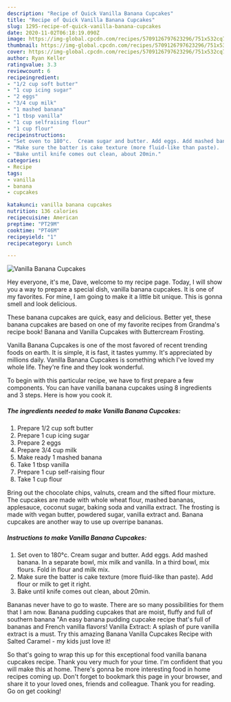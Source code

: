```yaml
---
description: "Recipe of Quick Vanilla Banana Cupcakes"
title: "Recipe of Quick Vanilla Banana Cupcakes"
slug: 1295-recipe-of-quick-vanilla-banana-cupcakes
date: 2020-11-02T06:18:19.090Z
image: https://img-global.cpcdn.com/recipes/5709126797623296/751x532cq70/vanilla-banana-cupcakes-recipe-main-photo.jpg
thumbnail: https://img-global.cpcdn.com/recipes/5709126797623296/751x532cq70/vanilla-banana-cupcakes-recipe-main-photo.jpg
cover: https://img-global.cpcdn.com/recipes/5709126797623296/751x532cq70/vanilla-banana-cupcakes-recipe-main-photo.jpg
author: Ryan Keller
ratingvalue: 3.3
reviewcount: 6
recipeingredient:
- "1/2 cup soft butter"
- "1 cup icing sugar"
- "2 eggs"
- "3/4 cup milk"
- "1 mashed banana"
- "1 tbsp vanilla"
- "1 cup selfraising flour"
- "1 cup flour"
recipeinstructions:
- "Set oven to 180°c.  Cream sugar and butter. Add eggs. Add mashed banana.  In a separate bowl, mix milk and vanilla. In a third bowl, mix flours. Fold in flour and milk mix."
- "Make sure the batter is cake texture (more fluid-like than paste).  Add flour or milk to get it right."
- "Bake until knife comes out clean, about 20min."
categories:
- Recipe
tags:
- vanilla
- banana
- cupcakes

katakunci: vanilla banana cupcakes 
nutrition: 136 calories
recipecuisine: American
preptime: "PT29M"
cooktime: "PT46M"
recipeyield: "1"
recipecategory: Lunch

---
```



![Vanilla Banana Cupcakes](https://img-global.cpcdn.com/recipes/5709126797623296/751x532cq70/vanilla-banana-cupcakes-recipe-main-photo.jpg)

Hey everyone, it's me, Dave, welcome to my recipe page. Today, I will show you a way to prepare a special dish, vanilla banana cupcakes. It is one of my favorites. For mine, I am going to make it a little bit unique. This is gonna smell and look delicious.

These banana cupcakes are quick, easy and delicious. Better yet, these banana cupcakes are based on one of my favorite recipes from Grandma&#39;s recipe book! Banana and Vanilla Cupcakes with Buttercream Frosting.

Vanilla Banana Cupcakes is one of the most favored of recent trending foods on earth. It is simple, it is fast, it tastes yummy. It's appreciated by millions daily. Vanilla Banana Cupcakes is something which I've loved my whole life. They're fine and they look wonderful.


To begin with this particular recipe, we have to first prepare a few components. You can have vanilla banana cupcakes using 8 ingredients and 3 steps. Here is how you cook it.

<!--inarticleads1-->

##### The ingredients needed to make Vanilla Banana Cupcakes:

1. Prepare 1/2 cup soft butter
1. Prepare 1 cup icing sugar
1. Prepare 2 eggs
1. Prepare 3/4 cup milk
1. Make ready 1 mashed banana
1. Take 1 tbsp vanilla
1. Prepare 1 cup self-raising flour
1. Take 1 cup flour


Bring out the chocolate chips, valnuts, cream and the sifted flour mixture. The cupcakes are made with whole wheat flour, mashed bananas, applesauce, coconut sugar, baking soda and vanilla extract. The frosting is made with vegan butter, powdered sugar, vanilla extract and. Banana cupcakes are another way to use up overripe bananas. 

<!--inarticleads2-->

##### Instructions to make Vanilla Banana Cupcakes:

1. Set oven to 180°c.  Cream sugar and butter. Add eggs. Add mashed banana.  In a separate bowl, mix milk and vanilla. In a third bowl, mix flours. Fold in flour and milk mix.
1. Make sure the batter is cake texture (more fluid-like than paste).  Add flour or milk to get it right.
1. Bake until knife comes out clean, about 20min.


Bananas never have to go to waste. There are so many possibilities for them that I am now. Banana pudding cupcakes that are moist, fluffy and full of southern banana &#34;An easy banana pudding cupcake recipe that&#39;s full of bananas and French vanilla flavors! Vanilla Extract: A splash of pure vanilla extract is a must. Try this amazing Banana Vanilla Cupcakes Recipe with Salted Caramel - my kids just love it! 

So that's going to wrap this up for this exceptional food vanilla banana cupcakes recipe. Thank you very much for your time. I'm confident that you will make this at home. There's gonna be more interesting food in home recipes coming up. Don't forget to bookmark this page in your browser, and share it to your loved ones, friends and colleague. Thank you for reading. Go on get cooking!
